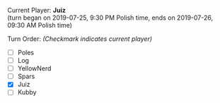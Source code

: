 Current Player: **Juiz**  
(turn began on 2019-07-25, 9:30 PM Polish time, ends on 2019-07-26, 09:30 AM Polish time)

Turn Order: *(Checkmark indicates current player)*
- [ ] Poles
- [ ] Log
- [ ] YellowNerd
- [ ] Spars
- [x] Juiz
- [ ] Kubby
